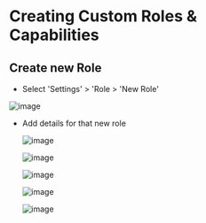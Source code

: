 # Creating Custom Roles & Capabilities
## Create new Role

*  Select 'Settings' > 'Role > 'New Role'

  ![image](https://github.com/user-attachments/assets/d238b61b-11ce-49ce-8c2d-109e65a22670)

* Add details for that new role

  ![image](https://github.com/user-attachments/assets/c9a5479e-38b4-47e5-a12d-ae5a4cf53b20)

  ![image](https://github.com/user-attachments/assets/37a4058b-e483-40a3-89b1-4968ed37aa60)

  ![image](https://github.com/user-attachments/assets/0e56eb57-2d92-4b35-9368-22ba7c1f3e47)

  ![image](https://github.com/user-attachments/assets/c0d0d0fc-f50f-4920-aae5-de9c901f63cf)

  ![image](https://github.com/user-attachments/assets/a4625f8c-5a3c-4e62-9f7d-f39be1468f12)

